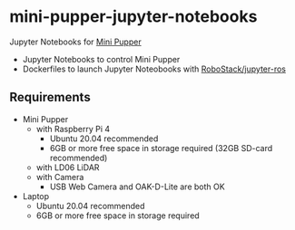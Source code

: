 # mini-pupper-jupyter-notebooks

Jupyter Notebooks for [Mini Pupper](https://minipupperdocs.readthedocs.io/en/latest/index.html)

* Jupyter Notebooks to control Mini Pupper
* Dockerfiles to launch Jupyter Noteobooks with [RoboStack/jupyter-ros](https://github.com/RoboStack/jupyter-ros)

## Requirements

* Mini Pupper
    * with Raspberry Pi 4
        * Ubuntu 20.04 recommended
        * 6GB or more free space in storage required (32GB SD-card recommended)
    * with LD06 LiDAR
    * with Camera
        * USB Web Camera and OAK-D-Lite are both OK
* Laptop
    * Ubuntu 20.04 recommended
    * 6GB or more free space in storage required

